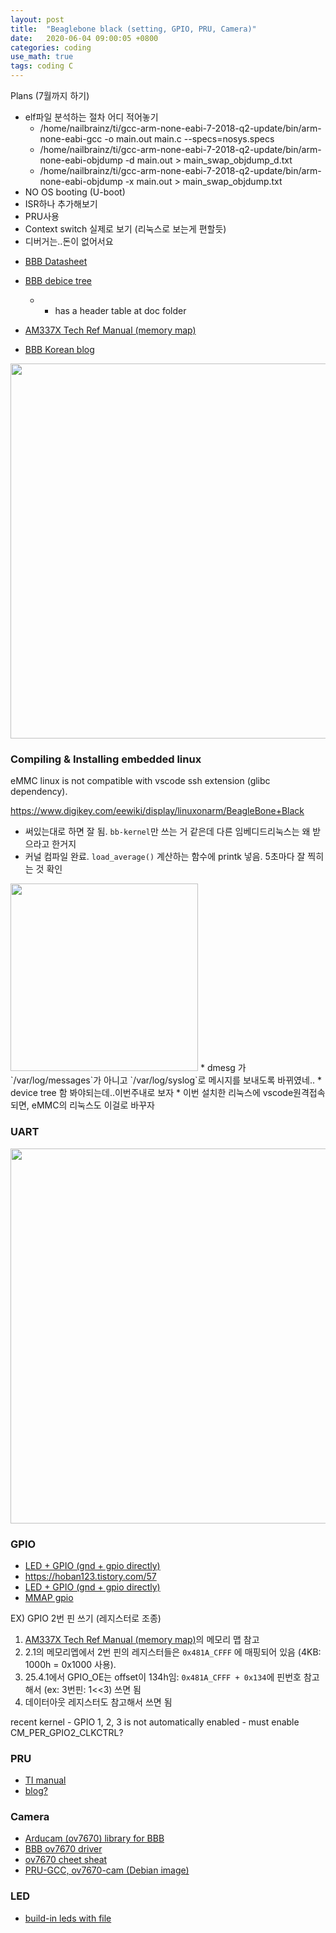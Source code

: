 ```yaml
---
layout: post
title:  "Beaglebone black (setting, GPIO, PRU, Camera)"
date:   2020-06-04 09:00:05 +0800
categories: coding
use_math: true
tags: coding C
---
```


Plans (7월까지 하기)
- elf파일 분석하는 절차 어디 적어놓기
  - /home/nailbrainz/ti/gcc-arm-none-eabi-7-2018-q2-update/bin/arm-none-eabi-gcc -o main.out main.c --specs=nosys.specs
  - /home/nailbrainz/ti/gcc-arm-none-eabi-7-2018-q2-update/bin/arm-none-eabi-objdump -d main.out > main_swap_objdump_d.txt
  - /home/nailbrainz/ti/gcc-arm-none-eabi-7-2018-q2-update/bin/arm-none-eabi-objdump -x main.out > main_swap_objdump.txt
- NO OS booting (U-boot)
- ISR하나 추가해보기
- PRU사용
- Context switch 실제로 보기 (리눅스로 보는게 편할듯)
- 디버거는..돈이 없어서요


* <a href="https://cdn-shop.adafruit.com/datasheets/BBB_SRM.pdf" target="_blank">BBB Datasheet</a>
* <a href="https://github.com/derekmolloy/boneDeviceTree" target="_blank">BBB debice tree</a>
  * - has a header table at doc folder
* <a href="https://www.ti.com/lit/ug/spruh73q/spruh73q.pdf" target="_blank">AM337X Tech Ref Manual (memory map)</a>

* <a href="http://blog.naver.com/PostList.nhn?blogId=75rudals" target="_blank"> BBB Korean blog </a>

<img src="{{site.url}}/images/embedded/bbb_ports.png" width="600">


### Compiling & Installing embedded linux
eMMC linux is not compatible with vscode ssh extension (glibc dependency).

<a href="https://www.digikey.com/eewiki/display/linuxonarm/BeagleBone+Black" target="_blank">https://www.digikey.com/eewiki/display/linuxonarm/BeagleBone+Black</a>
* 써있는대로 하면 잘 됨. `bb-kernel`만 쓰는 거 같은데 다른 임베디드리눅스는 왜 받으라고 한거지
* 커널 컴파일 완료. `load_average()` 계산하는 함수에 printk 넣음. 5초마다 잘 찍히는 것 확인  
<img src="{{site.url}}/images/embedded/prinkt.jpg" width="300">
* dmesg 가 `/var/log/messages`가 아니고 `/var/log/syslog`로 메시지를 보내도록 바뀌였네..
* device tree 함 봐야되는데..이번주내로 보자
* 이번 설치한 리눅스에 vscode원격접속 되면, eMMC의 리눅스도 이걸로 바꾸자

### UART
<img src="{{site.url}}/images/embedded/bbb_uart.jpg" width="600">

### GPIO
* <a href="https://webnautes.tistory.com/699?category=610469" target="_blank">LED + GPIO (gnd + gpio directly)</a>
* <a href="https://hoban123.tistory.com/57" target="_blank">https://hoban123.tistory.com/57</a>
* <a href="https://embejied.tistory.com/82" target="_blank">LED + GPIO (gnd + gpio directly)</a>
* <a href="https://memnoth.github.io/2016/05/beagleboard-handle-gpio-by-mmap-01/" target="_blank">MMAP gpio</a>

EX) GPIO 2번 핀 쓰기 (레지스터로 조종)
1. <a href="https://www.ti.com/lit/ug/spruh73q/spruh73q.pdf" target="_blank">AM337X Tech Ref Manual (memory map)</a>의 메모리 맵 참고
2. 2.1의 메모리멥에서 2번 핀의 레지스터들은 `0x481A_CFFF` 에 매핑되어 있음 (4KB: 1000h = 0x1000 사용). 
3. 25.4.1에서 GPIO_OE는 offset이 134h임: `0x481A_CFFF + 0x134`에 핀번호 참고해서 (ex: 3번핀: 1\<\<3) 쓰면 됨
4. 데이터아웃 레지스터도 참고해서 쓰면 됨

recent kernel - GPIO 1, 2, 3 is not automatically enabled - must enable CM_PER_GPIO2_CLKCTRL?

### PRU
* <a href="http://www.ti.com/lit/ug/spruij2/spruij2.pdf?ts=1588210569067" target="_blank">TI manual</a>
* <a href="https://catch22eu.github.io/website/beaglebone/beaglebone-pru-c/" target="_blank">blog?</a>

### Camera
* <a href="https://github.com/ArduCAM/BeagleboneBlack" target="_blank">Arducam (ov7670) library for BBB </a>
* <a href="https://github.com/Scorpiion/Beagleboard-xM-Linux-Kernel/blob/master/drivers/media/video/ov7670.c" target="_blank"> BBB ov7670 driver </a>
* <a href="http://embeddedprogrammer.blogspot.com/2012/07/hacking-ov7670-camera-module-sccb-cheat.html" target="_blank">ov7670 cheet sheat</a>
* <a href="https://github.com/dinuxbg/pru-gcc-examples/tree/master/ov7670-cam" target="_blank">PRU-GCC, ov7670-cam (Debian image)</a>


### LED
* <a href="https://robotic-controls.com/learn/beaglebone/beaglebone-black-built-leds" target="_blank"> build-in leds with file</a>